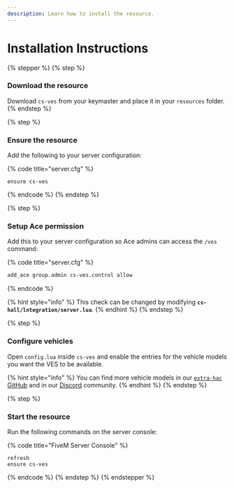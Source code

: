```yaml
---
description: Learn how to install the resource.
---
```


# Installation Instructions

{% stepper %}
{% step %}
### Download the resource

Download `cs-ves` from your keymaster and place it in your `resources` folder.
{% endstep %}

{% step %}
### Ensure the resource

Add the following to your server configuration:

{% code title="server.cfg" %}
```
ensure cs-ves
```
{% endcode %}
{% endstep %}

{% step %}
### Setup Ace permission

Add this to your server configuration so Ace admins can access the `/ves` command:

{% code title="server.cfg" %}
```txt
add_ace group.admin cs-ves.control allow
```
{% endcode %}

{% hint style="info" %}
This check can be changed by modifying **`cs-hall/lntegration/server.lua`**.
{% endhint %}
{% endstep %}

{% step %}
### Configure vehicles

Open `config.lua` inside `cs-ves` and enable the entries for the vehicle models you want the VES to be available.&#x20;

{% hint style="info" %}
You can find more vehicle models in our [`extra-hac` GitHub](https://github.com/criticalscripts-shop/extra-hac/tree/main/cs-ves/entries) and in our [Discord](https://criticalscripts.shop/discord) community.
{% endhint %}
{% endstep %}

{% step %}
### Start the resource

Run the following commands on the server console:

{% code title="FiveM Server Console" %}
```
refresh
ensure cs-ves
```
{% endcode %}
{% endstep %}
{% endstepper %}
